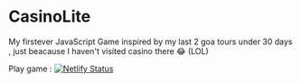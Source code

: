 # CasinoLite

My firstever JavaScript Game inspired by my last 2 goa tours under 30 days , just beacause I haven't visited casino there 😂 (LOL)

Play game : [![Netlify Status](https://api.netlify.com/api/v1/badges/423a5917-ab42-4a6d-a8b3-84bc0ed40d72/deploy-status)](https://app.netlify.com/sites/play-casino-lite/deploys)
